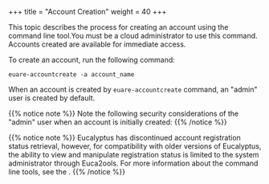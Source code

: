 +++
title = "Account Creation"
weight = 40
+++

This topic describes the process for creating an account using the command line tool.You must be a cloud administrator to use this command. Accounts created are available for immediate access. 

To create an account, run the following command: 

    euare-accountcreate -a account_name

When an account is created by `euare-accountcreate` command, an "admin" user is created by default. 

{{% notice note %}}
Note the following security considerations of the "admin" user when an account is initially created: 
{{% /notice %}}

{{% notice note %}}
Eucalyptus has discontinued account registration status retrieval, however, for compatibility with older versions of Eucalyptus, the ability to view and manipulate registration status is limited to the system administrator through Euca2ools. For more information about the command line tools, see the . 
{{% /notice %}}
